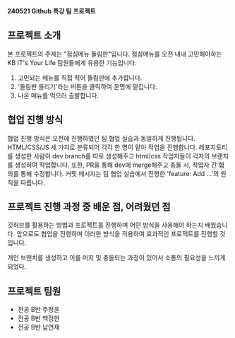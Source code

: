 **240521 Github 특강 팀 프로젝트**

프로젝트 소개
----------------------

본 프로젝트의 주제는 "점심메뉴 돌림판"입니다. 점심메뉴를 오전 내내 고민해야하는 KB IT's Your Life 팀원들에게 유용한 기능입니다. 
1. 고민되는 메뉴를 직접 적어 돌림판에 추가합니다.
2. '돌림판 돌리기'라는 버튼을 클릭하여 운명에 맡깁니다.
3. 나온 메뉴를 먹으러 출발합니다.

협업 진행 방식
---------------

협업 진행 방식은 오전에 진행하였던 팀 협업 실습과 동일하게 진행됩니다. HTML/CSS/JS 세 가지로 분류되어 각각 한 명이 맡아 작업을 진행합니다. 레포지토리를 생성한 사람이 dev branch를 따로 생성해주고 html/css 작업자들이 각자의 브랜치를 생성하여 작업합니다. 또한, PR을 통해 dev에 merge해주고 충돌 시, 작업자 간 협의를 통해 수정합니다. 커밋 메시지는 팀 협업 실습에서 진행한 'feature: Add ...'의 원칙을 따릅니다. 

프로젝트 진행 과정 중 배운 점, 어려웠던 점
--------------
깃허브를 활용하는 방법과 프로젝트를 진행하며 어떤 방식을 사용해야 하는지 배웠습니다.
앞으로도 협업을 진행하며 이러한 방식을 적용하여 효과적인 프로젝트를 진행할 것입니다.

개인 브랜치를 생성하고 이를 머지 및 충돌되는 과정이 있어서 소통의 필요성을 느끼게 되었다.

프로젝트 팀원
-----------
- 전공 B반 주정윤 
- 전공 B반 백정현
- 전공 B반 남연재
